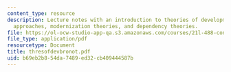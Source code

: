 ```yaml
---
content_type: resource
description: Lecture notes with an introduction to theories of development, Marxist
  approaches, modernization theories, and dependency theories.
file: https://ol-ocw-studio-app-qa.s3.amazonaws.com/courses/21l-488-contemporary-literature-literature-development-and-human-rights-spring-2008/b69eb2b854da7489ed32cb409444587b_thresofdevbronot.pdf
file_type: application/pdf
resourcetype: Document
title: thresofdevbronot.pdf
uid: b69eb2b8-54da-7489-ed32-cb409444587b
---
```

